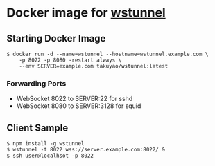 # Docker image for [wstunnel](https://github.com/mhzed/wstunnel)

## Starting Docker Image

```shell
$ docker run -d --name=wstunnel --hostname=wstunnel.example.com \
	-p 8022 -p 8080 -restart always \
	--env SERVER=example.com takuyao/wstunnel:latest
```

### Forwarding Ports
* WebSocket 8022 to SERVER:22 for sshd
* WebSocket 8080 to SERVER:3128 for squid

## Client Sample

```shell
$ npm install -g wstunnel
$ wstunnel -t 8022 wss://server.example.com:8022/ &
$ ssh user@localhsot -p 8022
```
